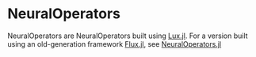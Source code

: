 # NeuralOperators

NeuralOperators are NeuralOperators built using [Lux.jl](https://lux.csail.mit.edu/).
For a version built using an old-generation framework [Flux.jl](https://fluxml.ai/), see
[NeuralOperators.jl](https://docs.sciml.ai/NeuralOperators/stable/)
